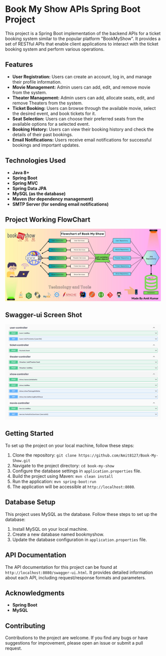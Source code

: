 # Book My Show APIs Spring Boot Project

This project is a Spring Boot implementation of the backend APIs for a ticket booking system similar to the popular platform "BookMyShow". It provides a set of RESTful APIs that enable client applications to interact with the ticket booking system and perform various operations.

## Features
* **User Registration:** Users can create an account, log in, and manage their profile information.
* **Movie Management:** Admin users can add, edit, and remove movie from the system.
* **Theater Management:** Admin users can add, allocate seats, edit, and remove Theaters from the system.
* **Ticket Booking:** Users can browse through the available movie, select the desired event, and book tickets for it.
* **Seat Selection:** Users can choose their preferred seats from the available options for a selected event.
* **Booking History:** Users can view their booking history and check the details of their past bookings.
* **Email Notifications:** Users receive email notifications for successful bookings and important updates.
## Technologies Used
* **Java 8+**
* **Spring Boot**
* **Spring MVC**
* **Spring Data JPA**
* **MySQL (as the database)**
* **Maven (for dependency management)**
* **SMTP Server (for sending email notifications)**

## Project Working FlowChart

![BMSflowchart.jpg](src%2Fmain%2Fjava%2Fcom%2Fdriver%2FbookMyShow%2FImages%2FBMSflowchart.jpg)

## Swagger-ui Screen Shot

![Book-my-show API's.png](src%2Fmain%2Fjava%2Fcom%2Fdriver%2FbookMyShow%2FImages%2FBook-my-show%20API%27s.png)
## Getting Started
To set up the project on your local machine, follow these steps:

1. Clone the repository: `git clone https://github.com/Amit8127/Book-My-Show.git`
2. Navigate to the project directory: `cd book-my-show`
3. Configure the database settings in `application.properties` file.
4. Build the project using Maven: `mvn clean install`
5. Run the application: `mvn spring-boot:run`
6. The application will be accessible at `http://localhost:8080`.

## Database Setup
This project uses MySQL as the database. Follow these steps to set up the database:
1. Install MySQL on your local machine.
2. Create a new database named bookmyshow.
3. Update the database configuration in `application.properties` file.
## API Documentation
The API documentation for this project can be found at `http://localhost:8080/swagger-ui.html`. It provides detailed information about each API, including request/response formats and parameters.
<!-- ## Authentication
Some APIs require authentication to access. To authenticate, send a request with the user's credentials (username and password) to the `/login` API. Upon successful authentication, you will receive an access token in the response. Include this token in the Authorization header of subsequent requests as a Bearer token. -->
## Acknowledgments
* **Spring Boot**
* **MySQL**
## Contributing
Contributions to the project are welcome. If you find any bugs or have suggestions for improvement, please open an issue or submit a pull request.